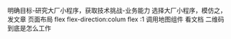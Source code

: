 明确目标-研究大厂小程序，获取技术挑战-业务能力
选择大厂小程序，模仿之，发文章
页面布局 
flex flex-direction:colum
flex :1
调用地图组件   看文档
二维码  
到底是怎么工作